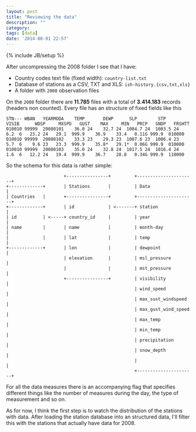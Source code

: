 ```yaml
---
layout: post
title: "Reviewing the data"
description: ""
category:
tags: [data]
date: '2014-08-01 22:57'
---
```

{% include JB/setup %}

After uncompressing the 2008 folder I see that I have:

- Country codes text file (fixed width): ``country-list.txt``
- Database of stations as a CSV, TXT and XLS: ``ish-history.{csv,txt,xls}``
- A folder with ``2008`` observation files

On the ``2008`` folder there are **11.785** files with a total of **3.414.183** records (headers non counted). Every file has an structure of fixed fields like this

	STN--- WBAN   YEARMODA    TEMP       DEWP      SLP        STP       VISIB      WDSP     MXSPD   GUST    MAX     MIN   PRCP   SNDP   FRSHTT
	010010 99999  20080101    36.0 24    32.7 24  1004.7 24  1003.5 24    6.2  6   23.2 24   29.1  999.9    36.9    33.4   0.11G 999.9  010000
	010010 99999  20080102    33.3 23    29.3 23  1007.6 23  1006.4 23    5.7  6    9.6 23   23.3  999.9    35.8*   29.1*  0.06G 999.9  010000
	010010 99999  20080103    35.0 24    32.8 24  1017.5 24  1016.4 24    1.6  6   12.2 24   19.4  999.9    36.7    28.8   0.34G 999.9  110000

So the schema for this data is rather simple:

	                      +----------------+         +----------------------+
	+-------------+       | Stations       |         | Data                 |
	| Countries   |       +----------------+         +----------------------+
	+-------------+       | id             | <-------+ station              |
	| id          | <-----+ country_id     |         | year                 |
	| name        |       | name           |         | month-day            |
	|             |       | lat            |         | temp                 |
	+-------------+       | lon            |         | dewpoint             |
	                      | elevation      |         | msl_pressure         |
	                      |                |         | mst_pressure         |
	                      +----------------+         | visibility           |
	                                                 | wind_speed           |
	                                                 | max_sust_windspeed   |
	                                                 | max_gust_wind_speed  |
	                                                 | max_temp             |
	                                                 | min_temp             |
	                                                 | precipitation        |
	                                                 | snow_depth           |
	                                                 |                      |
	                                                 +----------------------+


For all the data measures there is an accompanying flag that specifies different things like the number of measures during the day, the type of measurement and so on.

As for now, I think the first step is to watch the distribution of the stations with data. After loading the station database into an structured data, I'll filter this with the stations that actually have data for 2008.